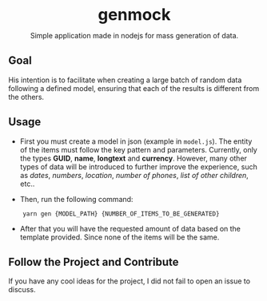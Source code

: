 <p align="center">
    <strong style="font-size:32px">genmock</strong>
</p>
<p align="center">
    Simple application made in nodejs for mass generation of data.
</p>

## Goal

His intention is to facilitate when creating a large batch of random data following a defined model, ensuring that each of the results is different from the others.

## Usage

- First you must create a model in json (example in `model.js`). The entity of the items must follow the key pattern and parameters. Currently, only the types **GUID**, **name**, **longtext** and **currency**. However, many other types of data will be introduced to further improve the experience, such as _dates_, _numbers_, _location_, _number of phones_, _list of other children_, etc..

- Then, run the following command:

```
    yarn gen {MODEL_PATH} {NUMBER_OF_ITEMS_TO_BE_GENERATED}
```
- After that you will have the requested amount of data based on the template provided. Since none of the items will be the same.

## Follow the Project and Contribute
If you have any cool ideas for the project, I did not fail to open an issue to discuss.

